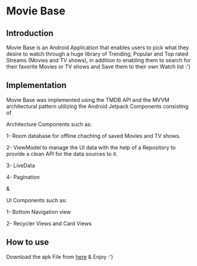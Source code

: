 # Movie Base

## Introduction
Movie Base is an Android Application that enables users to pick what they desire to watch through a huge library of Trending, Popular and 
Top rated Streams (Movies and TV shows), in addition to enabling them to search for their favorite Movies or TV shows and Save them to their own Watch list :')

## Implementation

Movie Base was implemented using the TMDB API and the MVVM architectural pattern utilizing the Android Jetpack Components consisting of

Architecture Components such as:

1- Room database for offline chaching of saved Movies and TV shows.

2- ViewModel to manage the UI data with the help of a Repository to provide a clean API for the data sources to it.

3- LiveData

4- Pagination  

&

UI Components such as:

1- Bottom Navigation view

2- Recycler Views and Card Views

## How to use
Download the apk File from <a href="https://github.com/AbdoRewaished/movie-base/releases/download/v1/stream_base.apk">here</a>
&
Enjoy :')


